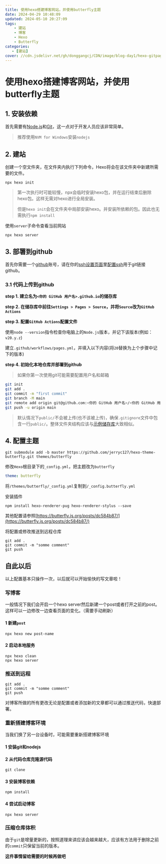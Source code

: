 ```yaml
---
title: 使用hexo搭建博客网站，并使用butterfly主题
date: 2024-04-29 10:48:09
updated: 2024-05-10 20:27:09
tags:
    - 建站
    - 博客
    - Hexo
    - Butterfly
categories:
   - [建站]
cover: //cdn.jsdelivr.net/gh/donggangcj/CDN/image/blog-day1/hexo-gitpage.png
---
```


# 使用hexo搭建博客网站，并使用butterfly主题

## 1. 安装依赖

首先需要有[Node.js](http://nodejs.org/)和[Git](http://git-scm.com/)，这一点对于开发人员应该非常简单。

> 推荐使用`NVM for Windows`安装`nodejs`

## 2. 建站

创建一个空文件夹，在文件夹内执行下列命令，Hexo将会在该文件夹中新建所需要的文件。

```shell
npx hexo init
```

> 第一次执行时可能较慢，npx会临时安装hexo包，并在运行结束后删除hexo包。这样无需对hexo进行全局安装。
>
> 但是`hexo init`会在文件夹中局部安装hexo。并安装所依赖的包。因此也无需执行`npm install`

使用`server`子命令查看当前网站

```shell
npx hexo server
```

## 3. 部署到github

首先你需要一个[github](https://github.com/)账号，请在你的[ssh设置页面](https://github.com/settings/keys)里[配置ssh](https://docs.github.com/en/authentication/connecting-to-github-with-ssh)用于git链接github。

### 3.1 代码上传到github

**step 1. 建立名为`<你的 GitHub 用户名>.github.io`的储存库**

**step 2. 在储存库中前往`Settings > Pages > Source`，并将`Source`改为`GitHub Actions`**

**step 3. 配置`GitHub Actions`配置文件**

使用`node --version`指令检查你电脑上的`Node.js`版本，并记下该版本(例如：`v20.y.z`)

建立`.github/workflows/pages.yml`，并填入以下内容(将`20`替换为上个步骤中记下的版本)

**step 4. 初始化本地仓库并部署到github**

> 如果你第一次使用git可能需要配置用户名和邮箱

```bash
git init
git add .
git commit -m "first commit"
git branch -M main
git remote add origin git@github.com:<你的 GitHub 用户名>/<你的 GitHub 用户名>.github.io.git
git push -u origin main
```

> 默认情况下`public/`不会被上传(也不该被上传)，确保`.gitignore`文件中包含一行`public/`。整体文件夹结构应该与[示例储存库](https://github.com/hexojs/hexo-starter)大致相似。

## 4. 配置主题

```shell
git submodule add -b master https://github.com/jerryc127/hexo-theme-butterfly.git themes/butterfly
```

修改`Hexo`根目录下的`_config.yml`，把主题改为`butterfly`

```yml
theme: butterfly
```

将`/themes/butterfly/_config.yml`复制到`/_config.butterfly.yml`

安装插件

```shell
npm install hexo-renderer-pug hexo-renderer-stylus --save
```

其他配置请参照[https://butterfly.js.org/posts/dc584b87/](https://butterfly.js.org/posts/dc584b87/)

将配置或修改推送到远程仓库

```shell
git add .
git commit -m "somme comment"
git push
```

## 自此以后

以上配置基本只操作一次，以后就可以开始愉快的写文章啦！

### 写博客

一般情况下我们会开启一个hexo server然后新建一个post或者打开之前的post。这样可以一边修改一边查看页面的变化。（需要手动刷新）

#### 1 新建`post`

```shell
npx hexo new post-name
```

#### 2 启动本地服务

```shell
npx hexo clean
npx hexo server
```


### 推送到远程

```shell
git add .
git commit -m "somme comment"
git push
```

对博客所做的所有更改无论是配置或者添加新的文章都可以通过推送代码，快速部署。

### 重新搭建博客环境

当我们换了另一台设备时，可能需要重新搭建博客环境

#### 1 安装git和nodejs

#### 2 从代码仓库克隆源代码

```shell
git clone 
```

#### 3 安装博客依赖

```shell
npm install
```

#### 4 尝试启动博客

```shell
npx hexo server
```

### 压缩仓库体积

由于`git`是增量更新的，按照道理来讲应该会越来越大，应该有方法用于删除之前的`commit`只保留当前的版本。

**这件事情留给需要的时候再做吧**
